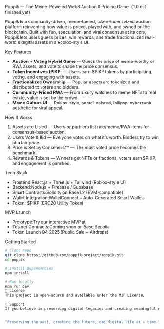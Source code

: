 
Poppik — The Meme-Powered Web3 Auction & Pricing Game（1.0 not finished yet)

Poppik is a community-driven, meme-fueled, token-incentivized auction platform reinventing how value is priced, played with, and owned on the blockchain. Built with fun, speculation, and viral consensus at its core, Poppik lets users guess prices, win rewards, and trade fractionalized real-world & digital assets in a Roblox-style UI.


Key Features

- **Auction + Voting Hybrid Game** — Guess the price of meme-worthy or RWA assets, and vote to shape the price consensus.
- **Token Incentives (PIKP)** — Users earn $PIKP tokens by participating, voting, and engaging with assets.
- **Fractionalized Ownership** — Popular assets are tokenized and distributed to voters and bidders.
- **Community-Priced RWA** — From luxury watches to meme NFTs to real estate, value is set by the crowd.
- **Meme Culture UI** — Roblox-style, pastel-colored, lollipop-cyberpunk aesthetic for viral appeal.

How It Works

1. Assets are Listed — Users or partners list rare/meme/RWA items for consensus-based auction.
2. Users Vote & Bid — Everyone votes on what it’s worth. Bidders try to win at a fair price.
3. Price is Set by Consensus** — The most voted price becomes the benchmark.
4. Rewards & Tokens — Winners get NFTs or fractions, voters earn $PIKP, and engagement is gamified.

 Tech Stack

- Frontend:React.js + Three.js + Tailwind (Roblox-style UI)
- Backend:Node.js + Firebase / Supabase
- Smart Contracts:Solidity on Base L2 (EVM-compatible)
- Wallet Integration:WalletConnect + Auto-Generated Smart Wallets
- Token: $PIKP (ERC20 Utility Token)

MVP Launch

- Prototype:Try our interactive MVP at 
- Testnet Contracts:Coming soon on Base Sepolia
- Token Launch:Q4 2025 (Public Sale + Airdrops)

Getting Started

```bash
# Clone repo
git clone https://github.com/poppik-project/poppik.git
cd poppik

# Install dependencies
npm install

# Run locally
npm run dev
📝 License
This project is open-source and available under the MIT License.

💖 Support
If you believe in preserving digital legacies and creating meaningful AI content, please consider supporting this project!


"Preserving the past, creating the future, one digital life at a time."✨ 
